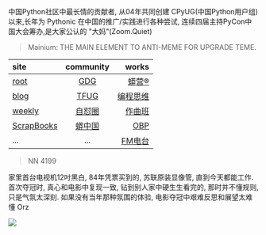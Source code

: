 中国Python社区中最长情的贡献者, 从04年共同创建 CPyUG(中国Python用户组)以来,长年为 Pythonic 在中国的推广/实践进行各种尝试, 连续四届主持PyCon中国大会筹办,是大家公认的 "大妈"(Zoom.Quiet)

> Mainium: THE MAIN ELEMENT TO ANTI-MEME FOR UPGRADE TEME.

| site | community | works |
| :-----| :----: | ----: |
| [root](http://zoomquiet.io/) | [GDG](https://blog.zhgdg.org/) | [蟒营®](https://doc.101.camp/) |
| [blog](https://blog.zoomquiet.io/pages/zoomquiet.html) | [TFUG](http://zh.tfug.world/) | [编程思维](https://py.101.camp/) |
| [weekly](http://weekly.pychina.org/) | [自怼圈](https://du.101.camp/) | [作曲班](https://mu.101.camp/) |
| [ScrapBooks](https://zoomquiet.io/collection.html) | [蟒中国](https://pychina.org/) | [OBP](https://zoomquiet.io/obp/index.html) |
| ... | ... | [FM电台](https://fm.101.camp/) |


> NN 4199

家里首台电视机12吋黑白,
84年凭票买到的,
苏联原装显像管,
直到今天都能工作.
首次夺冠时,
真心和电影中复现一致,
钻到别人家中硬生生看完的,
那时并不懂规则,
只是气氛太深刻.
如果没有当年那种氛围的体验,
电影夺冠中艰难反思和展望太难懂 Orz


![](http://ydlj.zoomquiet.top/ipic/2020-11-13-zq42-today-card-2011.014.jpeg)


